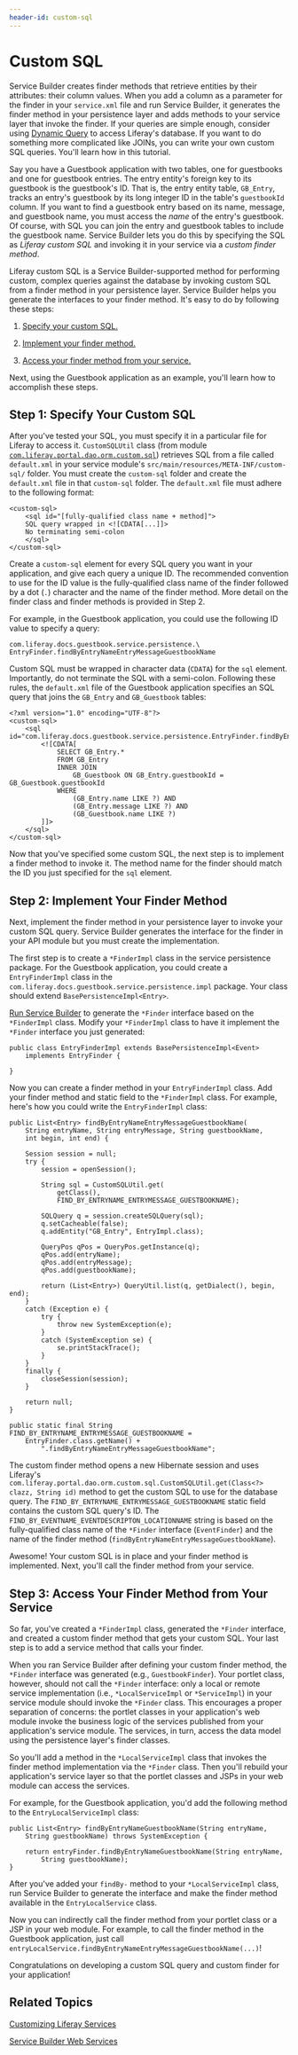 ```yaml
---
header-id: custom-sql
---
```


# Custom SQL

Service Builder creates finder methods that retrieve entities by their
attributes: their column values. When you add a column as a parameter for the
finder in your `service.xml` file and run Service Builder, it generates the
finder method in your persistence layer and adds methods to your service layer
that invoke the finder. If your queries are simple enough, consider using
[Dynamic Query](/docs/7-0/tutorials/-/knowledge_base/t/dynamic-query) to access
Liferay's database. If you want to do something more complicated like JOINs, you
can write your own custom SQL queries. You'll learn how in this tutorial.

Say you have a Guestbook application with two tables, one for guestbooks and one
for guestbook entries. The entry entity's foreign key to its guestbook is the
guestbook's ID. That is, the entry entity table, `GB_Entry`, tracks an entry's
guestbook by its long integer ID in the table's `guestbookId` column. If you
want to find a guestbook entry based on its name, message, and guestbook name,
you must access the *name* of the entry's guestbook. Of course, with SQL you can
join the entry and guestbook tables to include the guestbook name. Service
Builder lets you do this by specifying the SQL as *Liferay custom SQL* and
invoking it in your service via a *custom finder method*.

Liferay custom SQL is a Service Builder-supported method for performing custom,
complex queries against the database by invoking custom SQL from a finder method
in your persistence layer. Service Builder helps you generate the interfaces
to your finder method. It's easy to do by following these steps:

1. [Specify your custom SQL.](#step-1-specify-your-custom-sql)

2. [Implement your finder method.](#step-2-implement-your-finder-method)

3. [Access your finder method from your service.](#step-3-access-your-finder-method-from-your-service)

Next, using the Guestbook application as an example, you'll learn how to
accomplish these steps.

## Step 1: Specify Your Custom SQL

After you've tested your SQL, you must specify it in a particular file for
Liferay to access it. `CustomSQLUtil` class (from module
[`com.liferay.portal.dao.orm.custom.sql`](https://repository.liferay.com/nexus/content/repositories/liferay-public-releases/com/liferay/com.liferay.portal.dao.orm.custom.sql/))
retrieves SQL from a file called `default.xml` in your service module's
`src/main/resources/META-INF/custom-sql/` folder. You must create the
`custom-sql` folder and create the `default.xml` file in that `custom-sql`
folder. The `default.xml` file must adhere to the following format:

    <custom-sql>
        <sql id="[fully-qualified class name + method]">
        SQL query wrapped in <![CDATA[...]]>
        No terminating semi-colon
        </sql>
    </custom-sql>

Create a `custom-sql` element for every SQL query you want in your application,
and give each query a unique ID. The recommended convention to use for the
ID value is the fully-qualified class name of the finder followed by a dot (`.`)
character and the name of the finder method. More detail on the finder class and
finder methods is provided in Step 2.

For example, in the Guestbook application, you could use the following ID value
to specify a query:

    com.liferay.docs.guestbook.service.persistence.\
    EntryFinder.findByEntryNameEntryMessageGuestbookName

Custom SQL must be wrapped in character data (`CDATA`) for the `sql` element.
Importantly, do not terminate the SQL with a semi-colon. Following these rules,
the `default.xml` file of the Guestbook application specifies an SQL query that
joins the `GB_Entry` and `GB_Guestbook` tables:

    <?xml version="1.0" encoding="UTF-8"?>
    <custom-sql>
        <sql id="com.liferay.docs.guestbook.service.persistence.EntryFinder.findByEntryNameEntryMessageGuestbookName">
            <![CDATA[
                SELECT GB_Entry.*
                FROM GB_Entry
                INNER JOIN 
                    GB_Guestbook ON GB_Entry.guestbookId = GB_Guestbook.guestbookId
                WHERE
                    (GB_Entry.name LIKE ?) AND
                    (GB_Entry.message LIKE ?) AND
                    (GB_Guestbook.name LIKE ?)
            ]]>
        </sql>
    </custom-sql>

Now that you've specified some custom SQL, the next step is to implement a
finder method to invoke it. The method name for the finder should match the ID
you just specified for the `sql` element.

## Step 2: Implement Your Finder Method

Next, implement the finder method in your persistence layer to invoke your
custom SQL query. Service Builder generates the interface for the finder in your
API module but you must create the implementation.

The first step is to create a `*FinderImpl` class in the service persistence
package. For the Guestbook application, you could create a `EntryFinderImpl`
class in the `com.liferay.docs.guestbook.service.persistence.impl` package. Your
class should extend `BasePersistenceImpl<Entry>`.

[Run Service Builder](/docs/7-0/tutorials/-/knowledge_base/t/running-service-builder-and-understanding-the-generated-code)
to generate the `*Finder` interface based on the `*FinderImpl` class. Modify
your `*FinderImpl` class to have it implement the `*Finder` interface you just
generated:

    public class EntryFinderImpl extends BasePersistenceImpl<Event>
        implements EntryFinder {

    }

Now you can create a finder method in your `EntryFinderImpl` class. Add your
finder method and static field to the `*FinderImpl` class. For example, here's
how you could write the `EntryFinderImpl` class:

    public List<Entry> findByEntryNameEntryMessageGuestbookName(
        String entryName, String entryMessage, String guestbookName,
        int begin, int end) {

        Session session = null;
        try {
            session = openSession();

            String sql = CustomSQLUtil.get(
                getClass(),
                FIND_BY_ENTRYNAME_ENTRYMESSAGE_GUESTBOOKNAME);

            SQLQuery q = session.createSQLQuery(sql);
            q.setCacheable(false);
            q.addEntity("GB_Entry", EntryImpl.class);

            QueryPos qPos = QueryPos.getInstance(q);
            qPos.add(entryName);
            qPos.add(entryMessage);
            qPos.add(guestbookName);

            return (List<Entry>) QueryUtil.list(q, getDialect(), begin, end);
        }
        catch (Exception e) {
            try {
                throw new SystemException(e);
            }
            catch (SystemException se) {
                se.printStackTrace();
            }
        }
        finally {
            closeSession(session);
        }

        return null;
    }

    public static final String FIND_BY_ENTRYNAME_ENTRYMESSAGE_GUESTBOOKNAME =
        EntryFinder.class.getName() +
            ".findByEntryNameEntryMessageGuestbookName";

The custom finder method opens a new Hibernate session and uses Liferay's
`com.liferay.portal.dao.orm.custom.sql.CustomSQLUtil.get(Class<?> clazz,
String id)` method to get the custom SQL to use for the database query. The
`FIND_BY_ENTRYNAME_ENTRYMESSAGE_GUESTBOOKNAME` static field contains the custom
SQL query's ID. The `FIND_BY_EVENTNAME_EVENTDESCRIPTON_LOCATIONNAME` string is
based on the fully-qualified class name of the `*Finder` interface
(`EventFinder`) and the name of the finder method
(`findByEntryNameEntryMessageGuestbookName`).

Awesome! Your custom SQL is in place and your finder method is implemented.
Next, you'll call the finder method from your service.

## Step 3: Access Your Finder Method from Your Service

So far, you've created a `*FinderImpl` class, generated the `*Finder` interface,
and created a custom finder method that gets your custom SQL. Your last step is
to add a service method that calls your finder.

When you ran Service Builder after defining your custom finder method, the
`*Finder` interface was generated (e.g., `GuestbookFinder`). Your portlet class,
however, should not call the `*Finder` interface: only a local or remote service
implementation (i.e., `*LocalServiceImpl` or `*ServiceImpl`) in your service
module should invoke the `*Finder` class. This encourages a proper separation of
concerns: the portlet classes in your application's web module invoke the
business logic of the services published from your application's service module.
The services, in turn, access the data model using the persistence layer's
finder classes.

So you'll add a method in the `*LocalServiceImpl` class that invokes the finder
method implementation via the `*Finder` class. Then you'll rebuild your
application's service layer so that the portlet classes and JSPs in your web
module can access the services.

For example, for the Guestbook application, you'd add the following method to
the `EntryLocalServiceImpl` class:

    public List<Entry> findByEntryNameGuestbookName(String entryName,
        String guestbookName) throws SystemException {

        return entryFinder.findByEntryNameGuestbookName(String entryName,
            String guestbookName);
    }

After you've added your `findBy-` method to your `*LocalServiceImpl` class, run
Service Builder to generate the interface and make the finder method available
in the `EntryLocalService` class.

Now you can indirectly call the finder method from your portlet class or a JSP
in your web module. For example, to call the finder method in the Guestbook
application, just call
`entryLocalService.findByEntryNameEntryMessageGuestbookName(...)`!

Congratulations on developing a custom SQL query and custom finder for your
application!

## Related Topics

[Customizing Liferay Services](/docs/7-0/tutorials/-/knowledge_base/t/customizing-liferay-services-service-wrappers)

[Service Builder Web Services](/docs/7-0/tutorials/-/knowledge_base/t/service-builder-web-services)
